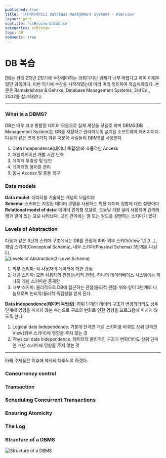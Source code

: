 ```yaml
---
published: true
title: '[데이터베이스] Database Management Systems - Overview'
layout: post
subtitle: 'csReview Database'
categories: csReview
tags: DB
comments: true
---
```


# DB 복습
DB는 원래 2학년 2학기에 수강해야하는 과목이지만 과제가 너무 어렵다고 하여 미뤄두었던 과목이다. 이번 학기에 수강을 시작하였는데 미리 미리 정리하여 복습해야겠다. 본문은  Ramakrishnan & Gehrke, Database Management Systems, 3rd Ed., 2002를 참고하였다.

---
### What is a DBMS?
DB는 매우 크고 통합된 데이터 모음으로 실제 세상을 모델로 하며 DBMS(DB Management System)는 DB를 저장하고 관리하도록 설계된 소프트웨어 패키지이다. 다음과 같은 크게 5가지 이유 때문에 사람들이 DBMS를 사용한다.

1. Data Independence(데이터 독립성)와 효율적인 Access
2. 애플리케이션 개발 시간 단축
3. 데이터 무결성 및 보안
4. 데이터의 용이한 관리
5. 동시 Access 및 충돌 복구

### Data models
**Data model**: 데이터를 기술하는 개념의 모음이다  
**Schema**: 스키마는 지정된 데이터 모델을 사용하는 특정 데이터 집합에 대한 설명이다  
**Relational model of data**: 데이터 관계형 모델로, 오늘날 가장 널리 사용되며 관계와 행과 열이 있는 표로 나타낸다. 모든 관게에는 열 또는 필드를 설명하는 스키마가 있다

### Levels of Abstraction
다음과 같은 3단계 스키마 구조에서는 DB를 관점에 따라 외부 스키마(View 1,2,3...), 개념 스키마(Conceptual Schema), 내부 스키마(Physical Schema) 3단계로 나뉜다.  
![Levels of Abstraction(3-Level Schema)](https://sundongkim-dev.github.io/assets/img/3LevelAbstraction.JPG)
1. 외부 스키마: 각 사용자의 데이터에 대한 관점
2. 개념 스키마: 모든 사용자의 관점(논리적 관점), 하나의 데이터베이스 시스템에는 하나의 개념 스키마만 존재함
3. 내부 스키마: 물리적으로 DB에 접근하는 관점(물리적 관점)
위와 같이 3단계로 나눔으로써 논리적/물리적 독립성을 얻게 된다.

**Data Independence(데이터 독립성)**: 하위 단계의 데이터 구조가 변경되더라도 상위 단계에 영향을 미치지 않는 속성으로 구조의 변화로 인한 영향을 프로그램에 미치지 않도록 한다
1. Logical data Independence: 가운데 단계인 개념 스키마를 바꿔도 상위 단계인 View(외부 스키마)에 영향을 주지 않는 것
2. Physical data Independence: 데이터의 물리적인 구조가 변화더라도 상위 단계인 개념 스키마에 영향을 주지 않는 것




---  
아래 주제들은 이후에 자세히 다루도록 하겠다.
### Concurrency control
### Transaction
### Scheduling Concurrent Transactions
### Ensuring Atomicity
### The Log
### Structure of a DBMS
![Structure of a DBMS](https://sundongkim-dev.github.io/assets/img/DBMSstructure.jpg)
